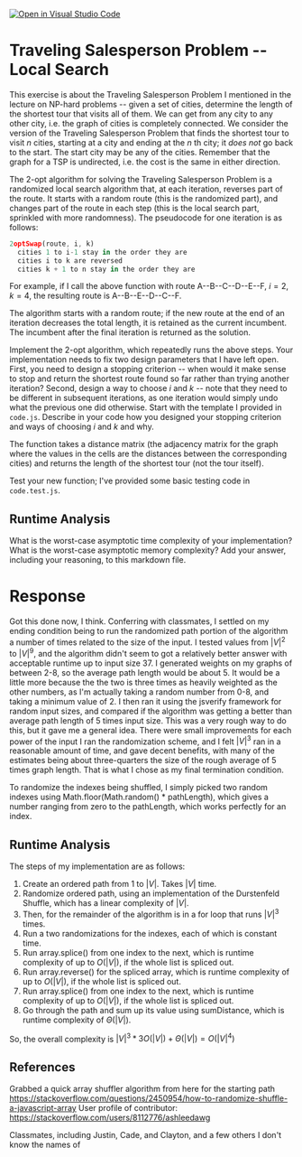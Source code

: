 [![Open in Visual Studio Code](https://classroom.github.com/assets/open-in-vscode-718a45dd9cf7e7f842a935f5ebbe5719a5e09af4491e668f4dbf3b35d5cca122.svg)](https://classroom.github.com/online_ide?assignment_repo_id=13090474&assignment_repo_type=AssignmentRepo)
# Traveling Salesperson Problem -- Local Search

This exercise is about the Traveling Salesperson Problem I mentioned in the
lecture on NP-hard problems -- given a set of cities, determine the length of
the shortest tour that visits all of them. We can get from any city to any other
city, i.e. the graph of cities is completely connected. We consider the version
of the Traveling Salesperson Problem that finds the shortest tour to visit $n$
cities, starting at a city and ending at the $n$ th city; it *does not* go
back to the start. The start city may be any of the cities. Remember that the
graph for a TSP is undirected, i.e. the cost is the same in either direction.

The 2-opt algorithm for solving the Traveling Salesperson Problem is a
randomized local search algorithm that, at each iteration, reverses part of the
route. It starts with a random route (this is the randomized part), and changes
part of the route in each step (this is the local search part, sprinkled with
more randomness). The pseudocode for one iteration is as follows:

```javascript
2optSwap(route, i, k)
  cities 1 to i-1 stay in the order they are
  cities i to k are reversed
  cities k + 1 to n stay in the order they are
```

For example, if I call the above function with route A--B--C--D--E--F, $i=2$,
$k=4$, the resulting route is A--B--E--D--C--F.

The algorithm starts with a random route; if the new route at the end of an
iteration decreases the total length, it is retained as the current incumbent.
The incumbent after the final iteration is returned as the solution.

Implement the 2-opt algorithm, which repeatedly runs the above steps. Your
implementation needs to fix two design parameters that I have left open. First,
you need to design a stopping criterion -- when would it make sense to stop and
return the shortest route found so far rather than trying another iteration?
Second, design a way to choose $i$ and $k$ -- note that they need to be
different in subsequent iterations, as one iteration would simply undo what
the previous one did otherwise. Start with the template I provided in `code.js`.
Describe in your code how you designed your stopping criterion and ways of
choosing $i$ and $k$ and why.

The function takes a distance matrix (the adjacency matrix for the graph where
the values in the cells are the distances between the corresponding cities) and
returns the length of the shortest tour (not the tour itself).

Test your new function; I've provided some basic testing code in `code.test.js`.

## Runtime Analysis

What is the worst-case asymptotic time complexity of your implementation? What
is the worst-case asymptotic memory complexity? Add your answer, including your
reasoning, to this markdown file.


# Response
Got this done now, I think. Conferring with classmates, I settled on my ending condition being to run the randomized path portion of the algorithm a number of times related to the size of the input. I tested values from $|V|^2$ to $|V|^9$, and the algorithm didn't seem to got a relatively better answer with acceptable runtime up to input size 37. I generated weights on my graphs of between 2-8, so the average path length would be about 5. It would be a little more because the the two is three times as heavily weighted as the other numbers, as I'm actually taking a random number from 0-8, and taking a minimum value of 2. I then ran it using the jsverify framework for random input sizes, and compared if the algorithm was getting a better than average path length of 5 times input size. This was a very rough way to do this, but it gave me a general idea. There were small improvements for each power of the input I ran the randomization scheme, and I felt $|V|^3$ ran in a reasonable amount of time, and gave decent benefits, with many of the estimates being about three-quarters the size of the rough average of 5 times graph length. That is what I chose as my final termination condition.

To randomize the indexes being shuffled, I simply picked two random indexes using Math.floor(Math.random() * pathLength), which gives a number ranging from zero to the pathLength, which works perfectly for an index.
## Runtime Analysis
The steps of my implementation are as follows:

1. Create an ordered path from 1 to $|V|$. Takes $|V|$ time.
2. Randomize ordered path, using an implementation of the Durstenfeld Shuffle, which has a linear complexity of $|V|$.
3. Then, for the remainder of the algorithm is in a for loop that runs $|V|^3$ times.
4. Run a two randomizations for the indexes, each of which is constant time.
5. Run array.splice() from one index to the next, which is runtime complexity of up to $O(|V|)$, if the whole list is spliced out.
6. Run array.reverse() for the spliced array, which is runtime complexity of up to $O(|V|)$, if the whole list is spliced out.
7. Run array.splice() from one index to the next, which is runtime complexity of up to $O(|V|)$, if the whole list is spliced out.
8. Go through the path and sum up its value using sumDistance, which is runtime complexity of $\Theta(|V|)$.

So, the overall complexity is ${|V|}^3 * 3O(|V|)+ \Theta(|V|) = O(|V|^4)$

## References
Grabbed a quick array shuffler algorithm from here for the starting path
https://stackoverflow.com/questions/2450954/how-to-randomize-shuffle-a-javascript-array
User profile of contributor:
https://stackoverflow.com/users/8112776/ashleedawg

Classmates, including Justin, Cade, and Clayton, and a few others I don't know the names of